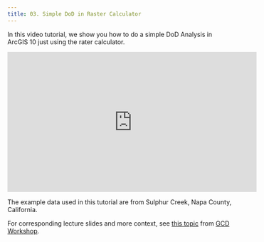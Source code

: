 ```yaml
---
title: 03. Simple DoD in Raster Calculator
---
```


In this video tutorial, we show you how to do a simple DoD Analysis in ArcGIS 10 just using the rater calculator.

<iframe width="560" height="315" src="https://www.youtube.com/embed/YHbDByz6HO4" frameborder="0" gesture="media" allow="encrypted-media" allowfullscreen></iframe>

The example data used in this tutorial are from Sulphur Creek, Napa County, California.

For corresponding lecture slides and more context, see [this topic](http://gcdworkshop.joewheaton.org/workshop-topics/1-Principles/e-traditional-approaches-to-change-detection) from [GCD Workshop](http://gcdworkshop.joewheaton.org/).

